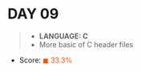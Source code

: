 # DAY 09

> * __LANGUAGE: C__
> * More basic of C header files

* Score: <span style="color:rgb(255, 80,0)">&#9724; 33.3% </span>